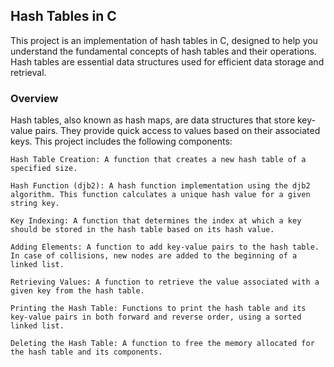 ## Hash Tables in C

This project is an implementation of hash tables in C, designed to help you understand the fundamental concepts of hash tables and their operations. Hash tables are essential data structures used for efficient data storage and retrieval.

### Overview

Hash tables, also known as hash maps, are data structures that store key-value pairs. They provide quick access to values based on their associated keys. This project includes the following components:

    Hash Table Creation: A function that creates a new hash table of a specified size.

    Hash Function (djb2): A hash function implementation using the djb2 algorithm. This function calculates a unique hash value for a given string key.

    Key Indexing: A function that determines the index at which a key should be stored in the hash table based on its hash value.

    Adding Elements: A function to add key-value pairs to the hash table. In case of collisions, new nodes are added to the beginning of a linked list.

    Retrieving Values: A function to retrieve the value associated with a given key from the hash table.

    Printing the Hash Table: Functions to print the hash table and its key-value pairs in both forward and reverse order, using a sorted linked list.

    Deleting the Hash Table: A function to free the memory allocated for the hash table and its components.
